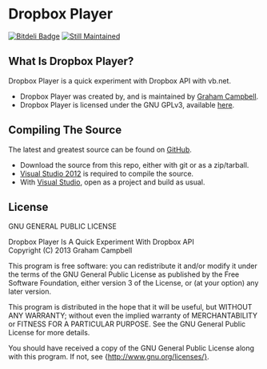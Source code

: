 Dropbox Player
==============


[![Bitdeli Badge](https://d2weczhvl823v0.cloudfront.net/GrahamCampbell/dropbox-player/trend.png)](https://bitdeli.com/free "Bitdeli Badge")
[![Still Maintained](http://stillmaintained.com/GrahamCampbell/Dropbox-Player.png)](http://stillmaintained.com/GrahamCampbell/Dropbox-Player)


## What Is Dropbox Player?

Dropbox Player is a quick experiment with Dropbox API with vb.net.  

* Dropbox Player was created by, and is maintained by [Graham Campbell](https://github.com/GrahamCampbell).  
* Dropbox Player is licensed under the GNU GPLv3, available [here](https://github.com/GrahamCampbell/Dropbox-Player/blob/master/LICENSE.md).  


## Compiling The Source

The latest and greatest source can be found on [GitHub](https://github.com/GrahamCampbell/Dropbox-Player).  

* Download the source from this repo, either with git or as a zip/tarball.  
* [Visual Studio 2012](http://www.microsoft.com/visualstudio/) is required to compile the source.  
* With [Visual Studio](http://www.microsoft.com/visualstudio/), open as a project and build as usual.  


## License

GNU GENERAL PUBLIC LICENSE  

Dropbox Player Is A Quick Experiment With Dropbox API  
Copyright (C) 2013  Graham Campbell  

This program is free software: you can redistribute it and/or modify
it under the terms of the GNU General Public License as published by
the Free Software Foundation, either version 3 of the License, or
(at your option) any later version.  

This program is distributed in the hope that it will be useful,
but WITHOUT ANY WARRANTY; without even the implied warranty of
MERCHANTABILITY or FITNESS FOR A PARTICULAR PURPOSE.  See the
GNU General Public License for more details.  

You should have received a copy of the GNU General Public License
along with this program.  If not, see {http://www.gnu.org/licenses/}.  
